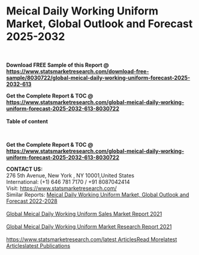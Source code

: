 <h1>Meical Daily Working Uniform Market, Global Outlook and Forecast 2025-2032</h1><br/><p><strong>Download FREE Sample of this Report @ <a href="https://www.statsmarketresearch.com/download-free-sample/8030722/global-meical-daily-working-uniform-forecast-2025-2032-613">https://www.statsmarketresearch.com/download-free-sample/8030722/global-meical-daily-working-uniform-forecast-2025-2032-613</a></strong></p><div><b>Get the Complete Report & TOC @ <a href="https://www.statsmarketresearch.com/global-meical-daily-working-uniform-forecast-2025-2032-613-8030722">https://www.statsmarketresearch.com/global-meical-daily-working-uniform-forecast-2025-2032-613-8030722</a></b></div><br><b>Table of content</b><p><br><div><b>Get the Complete Report & TOC @ <a href="https://www.statsmarketresearch.com/global-meical-daily-working-uniform-forecast-2025-2032-613-8030722">https://www.statsmarketresearch.com/global-meical-daily-working-uniform-forecast-2025-2032-613-8030722</a></b></div></p> <b>CONTACT US:</b><br>276 5th Avenue, New York , NY 10001,United States<br>International: (+1) 646 781 7170 / +91 8087042414<br>Visit: <a href="https://www.statsmarketresearch.com/">https://www.statsmarketresearch.com/</a><br>Similar Reports: <a href="https://www.statsmarketresearch.com/global-meical-daily-working-uniform-forecast-2025-2032-613-8030722">Meical Daily Working Uniform Market, Global Outlook and Forecast 2022-2028</a><br/><br/><a href="https://www.statsmarketresearch.com/global-meical-daily-working-uniform-forecast-2025-2032-613-8030722">Global Meical Daily Working Uniform Sales Market Report 2021</a><br/><br/><a href="https://www.statsmarketresearch.com/global-meical-daily-working-uniform-forecast-2025-2032-613-8030722">Global Meical Daily Working Uniform Market Research Report 2021</a><br/><br/><a href="https://gyeongbokgung.com">https://www.statsmarketresearch.com/</a><a href="https://hallyeomaritime.com">latest Articles</a><a href="https://jingwansa.com">Read More</a><a href=https://nguoiviet.jp/">latest Articles</a><a href="https://www.intelmarketresearch.com/">latest Publications</a>